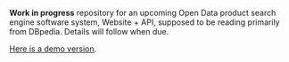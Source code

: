 **Work in progress** repository for an upcoming Open Data product search engine software system, Website + API, supposed to be reading primarily from DBpedia. Details will follow when due.

[Here is a demo version](http://116.203.46.223/p).
